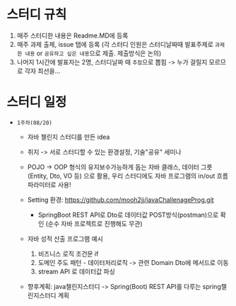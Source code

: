 # 스터디 규칙
1. 매주 스터디한 내용은 Readme.MD에 등록
2. 매주 과제 출제, issue 탭에 등록
(각 스터디 인원은 스터디날짜때 발표주제로 `과제한 내용` or `공유하고 싶은 내용`으로 제출. 제출방식은 논의)
3. 나머지 1시간에 발표자는 2명, 스터디날짜 때 `추첨`으로 뽑힘 -> 누가 걸릴지 모르므로 각자 최선을...

# 스터디 일정

* `1주차(08/20)`
  - 자바 챌린지 스터디를 만든 idea
  - 취지 -> 서로 스터디할 수 있는 환경설정, 기술"공유" 세미나

  - POJO -> OOP 형식의 유지보수가능하게 돕는 자바 클래스, 데이터 그릇(Entity, Dto, VO 등)
    으로 활용, 우리 스터디에도 자바 프로그램의 in/out 흐름 파라미터로 사용!

  - Setting 환경: https://github.com/mooh2jj/javaChallenageProg.git
    - SpringBoot REST API로 Dto로 데이터값 POST방식(postman)으로 확인
    (순수 자바 프로젝트로 진행해도 무관) 

  - 자바 성적 산출 프로그램 예시
    1) 비즈니스 로직 조건문 if 
    2) 도메인 주도 패턴 - 데이터처리로직 -> 관련 Domain Dto에 메서드로 이동
    3) stream API 로 데이터값 파싱

  - 향후계획: java챌린지스터디 -> Spring(Boot) REST API를 다루는 spring챌린지스터디 계획


